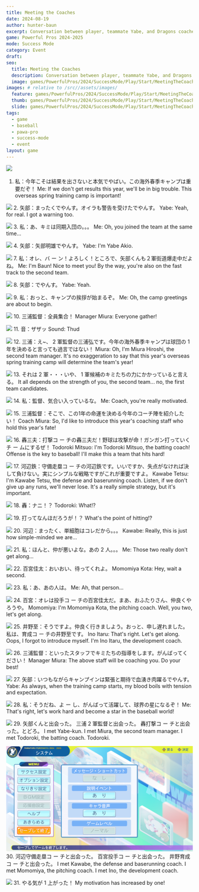 ```yaml
---
title: Meeting the Coaches
date: 2024-08-19
author: hunter-baun
excerpt: Conversation between player, teammate Yabe, and Dragons coaches
game: Powerful Pros 2024-2025
mode: Success Mode
category: Event
draft: 
seo:
  title: Meeting the Coaches
  description: Conversation between player, teammate Yabe, and Dragons coaches
  image: games/PowerfulPros/2024/SuccessMode/Play/Start/MeetingTheCoaches/19.png
images: # relative to /src//assets/images/
  feature: games/PowerfulPros/2024/SuccessMode/Play/Start/MeetingTheCoaches/19.png
  thumb: games/PowerfulPros/2024/SuccessMode/Play/Start/MeetingTheCoaches/19.png
  slide: games/PowerfulPros/2024/SuccessMode/Play/Start/MeetingTheCoaches/19.png
tags:
  - game
  - baseball
  - pawa-pro
  - success-mode
  - event
layout: game
---
```


![](</assets/images/games/PowerfulPros/2024/SuccessMode/Play/Start/MeetingTheCoaches/1.png>)
1. 私：今年こそは結果を出さないと本気でやばい。この海外春季キャンプは重要だぞ！
Me: If we don't get results this year, we'll be in big trouble. This overseas spring training camp is important!

![](</assets/images/games/PowerfulPros/2024/SuccessMode/Play/Start/MeetingTheCoaches/2.png>)
2. 矢部：まったくでやんす。オイラも警告を受けたでやんす。
Yabe: Yeah, for real. I got a warning too.

![](</assets/images/games/PowerfulPros/2024/SuccessMode/Play/Start/MeetingTheCoaches/3.png>)
3. 私：あ、キミは同期入団の。。。
Me: Oh, you joined the team at the same time...

![](</assets/images/games/PowerfulPros/2024/SuccessMode/Play/Start/MeetingTheCoaches/4.png>)
4. 矢部：矢部明雄でやんす。
Yabe: I'm Yabe Akio.

![](</assets/images/games/PowerfulPros/2024/SuccessMode/Play/Start/MeetingTheCoaches/7.png>)
7. 私：オレ、バ ー ン！よろしく！ところで、矢部くんも２軍街道爆走中だよね。
Me: I'm Baun! Nice to meet you! By the way, you're also on the fast track to the second team.

![](</assets/images/games/PowerfulPros/2024/SuccessMode/Play/Start/MeetingTheCoaches/8.png>)
8. 矢部：でやんす。
Yabe: Yeah.

![](</assets/images/games/PowerfulPros/2024/SuccessMode/Play/Start/MeetingTheCoaches/9.png>)
9. 私：おっと、キャンプの挨拶が始まるぞ。
Me: Oh, the camp greetings are about to begin.

![](</assets/images/games/PowerfulPros/2024/SuccessMode/Play/Start/MeetingTheCoaches/10 - Hiroshi Miura 2nd team manager appears.png>)
10. 三浦監督：全員集合！
Manager Miura: Everyone gather!

![](</assets/images/games/PowerfulPros/2024/SuccessMode/Play/Start/MeetingTheCoaches/11.png>)
11. 音：ザザッ
Sound: Thud

![](</assets/images/games/PowerfulPros/2024/SuccessMode/Play/Start/MeetingTheCoaches/12.png>)
12. 三浦：え~、 2 軍監督の三浦弘です。今年の海外春季キャンプは球団の 1 年を決めると言っても過言ではない！
Miura: Oh, I'm Miura Hiroshi, the second team manager. It's no exaggeration to say that this year's overseas spring training camp will determine the team's year!

![](</assets/images/games/PowerfulPros/2024/SuccessMode/Play/Start/MeetingTheCoaches/13.png>)
13. それは 2 軍・・・いや、 1 軍候補のキミたちの力にかかっていると言える。
It all depends on the strength of you, the second team... no, the first team candidates.

![](</assets/images/games/PowerfulPros/2024/SuccessMode/Play/Start/MeetingTheCoaches/14.png>)
14. 私：監督、気合い入っているな。
Me: Coach, you're really motivated.

![](</assets/images/games/PowerfulPros/2024/SuccessMode/Play/Start/MeetingTheCoaches/15.png>)
15. 三浦監督：そこで、この1年の命運を決める今年のコーチ陣を紹介したい！
Coach Miura: So, I'd like to introduce this year's coaching staff who hold this year's fate!

![](</assets/images/games/PowerfulPros/2024/SuccessMode/Play/Start/MeetingTheCoaches/16 - Mitsuo Todoroki batting coach appears.png>)
16. 轟三夫：打撃コ ー チの轟三夫だ！野球は攻撃が命！ガンガン打っていくチ ー ムにするぜ！
Todoroki Mitsuo: I'm Todoroki Mitsuo, the batting coach! Offense is the key to baseball! I'll make this a team that hits hard!

![](</assets/images/games/PowerfulPros/2024/SuccessMode/Play/Start/MeetingTheCoaches/17 - Tetsu Kawabe fielding running coach appears.png>)
17. 河辺鉄：守備走塁コ ー チの河辺鉄です。いいですか、失点がなければ決して負けない。実にシンプルな戦略ですがこれが重要ですよ。
Kawabe Tetsu: I'm Kawabe Tetsu, the defense and baserunning coach. Listen, if we don't give up any runs, we'll never lose. It's a really simple strategy, but it's important.

![](</assets/images/games/PowerfulPros/2024/SuccessMode/Play/Start/MeetingTheCoaches/18.png>)
18. 轟：ナニ！？
Todoroki: What!?

![](</assets/images/games/PowerfulPros/2024/SuccessMode/Play/Start/MeetingTheCoaches/19.png>)
19. 打ってなんほだろうが！？
What's the point of hitting!?

![](</assets/images/games/PowerfulPros/2024/SuccessMode/Play/Start/MeetingTheCoaches/20.png>)
20. 河辺：まったく、単細胞はコレだから。。。
Kawabe: Really, this is just how simple-minded we are...

![](</assets/images/games/PowerfulPros/2024/SuccessMode/Play/Start/MeetingTheCoaches/21.png>)
21. 私：ほんと、仲が悪いよな。あの 2 人。。。
Me: Those two really don't get along...

![](</assets/images/games/PowerfulPros/2024/SuccessMode/Play/Start/MeetingTheCoaches/22 - Keita Momomiya pitching coach appears.png>)
22. 百宮佳太：おいおい、待ってくれよ。
Momomiya Kota: Hey, wait a second.

![](</assets/images/games/PowerfulPros/2024/SuccessMode/Play/Start/MeetingTheCoaches/23.png>)
23. 私：あ、あの人は。
Me: Ah, that person...

![](</assets/images/games/PowerfulPros/2024/SuccessMode/Play/Start/MeetingTheCoaches/24.png>)
24. 百宮：オレは投手コ ー チの百宮佳太だ。まあ、おふたりさん、仲良くやろうや。
Momomiya: I'm Momomiya Kota, the pitching coach. Well, you two, let's get along.

![](</assets/images/games/PowerfulPros/2024/SuccessMode/Play/Start/MeetingTheCoaches/25 - itaru Ino development coach appears.png>)
25. 井野至：そうですよ。仲良く行きましよう。おっと、申し遅れました。私は、育成コ ー チの井野至です。
Ino Itaru: That's right. Let's get along. Oops, I forgot to introduce myself. I'm Ino Itaru, the development coach.

![](</assets/images/games/PowerfulPros/2024/SuccessMode/Play/Start/MeetingTheCoaches/26.png>)
26. 三浦監督：といったスタッフでキミたちの指導をします。がんばってください！
Manager Miura: The above staff will be coaching you. Do your best!

![](</assets/images/games/PowerfulPros/2024/SuccessMode/Play/Start/MeetingTheCoaches/27.png>)
27. 矢部：いつもながらキャンプインは緊張と期待で血湧き肉躍るでやんす。
Yabe: As always, when the training camp starts, my blood boils with tension and expectation.

![](</assets/images/games/PowerfulPros/2024/SuccessMode/Play/Start/MeetingTheCoaches/28.png>)
28. 私：そうだね、よ ー し、がんばって活躍して、球界の星になるぞ！
Me: That's right, let's work hard and become a star in the baseball world!

![](</assets/images/games/PowerfulPros/2024/SuccessMode/Play/Start/MeetingTheCoaches/29.png>)
29. 矢部くんと出会った。
三浦 2 軍監督と出会った。
轟打撃コ ー チと出会った。とどろ。
I met Yabe-kun.
I met Miura, the second team manager.
I met Todoroki, the batting coach. Todoroki.

![](</assets/images/games/PowerfulPros/2024/SuccessMode/Play/Start/MeetingTheCoaches/32 - save and quit.png>)
30. 河辺守備走塁コ ー チと出会った。
百宮投手コ ー チと出会った。
井野育成コ ー チと出会った。
I met Kawabe, the defense and baserunning coach.
I met Momomiya, the pitching coach.
I met Ino, the development coach.

![](</assets/images/games/PowerfulPros/2024/SuccessMode/Play/Start/MeetingTheCoaches/31.png>)
31. やる気が 1 上がった！
My motivation has increased by one!